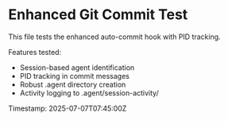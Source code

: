# Enhanced Git Commit Test

This file tests the enhanced auto-commit hook with PID tracking.

Features tested:
- Session-based agent identification
- PID tracking in commit messages
- Robust .agent directory creation
- Activity logging to .agent/session-activity/

Timestamp: 2025-07-07T07:45:00Z